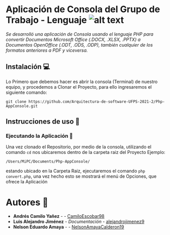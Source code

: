 # Aplicación de Consola del Grupo de Trabajo - Lenguaje ![alt text](https://www.php.net/images/logos/php-med-trans-dark.gif)  
_Se desarrolló una aplicación de Consola usando el lenguaje PHP para convertir Documentos Microsoft Office (.DOCX, .XLSX, .PPTX) a Documentos OpenOffice (.ODT, .ODS, .ODP), también cualquier de los formatos anteriores a PDF y viceversa._

## Instalación  💻
Lo Primero que debemos hacer es abrir la consola (Terminal) de nuestro equipo, y procedemos a Clonar el Proyecto, para ello ingresaremos el siguiente comando: 
  ```
  git clone https://github.com/Arquitectura-de-software-UFPS-2021-2/Php-AppConsole.git
  ```
## Instrucciones de uso :page_facing_up:
### Ejecutando la Aplicación 🧨
Una vez clonado el Repositorio, por medio de la consola, utilizando el comando ``` cd ``` nos ubicaremos dentro de la carpeta raiz del Proyecto
  Ejemplo:
  ```
  /Users/MiPC/Documents/Php-AppConsole/
  ```
  estando ubicado en la Carpeta Raiz, ejecutaremos el comando ``` php convert.php ```, una vez hecho esto se mostrará el menú de Opciones, que ofrece la Aplicación
# Autores :busts_in_silhouette:
- **Andrés Camilo Yañez** - - [CamiloEscobar98](https://github.com/CamiloEscobar98)
- **Luis Alejandro Jiménez** - *Documentación* - [alejandrojimenez9](https://github.com/alejandrojimenez9)
- **Nelson Eduardo Amaya** - - [NelsonAmayaCalderon19](https://github.com/NelsonAmayaCalderon19)
